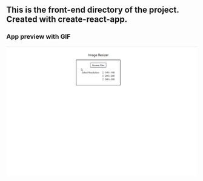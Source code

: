 ## This is the front-end directory of the project. Created with create-react-app.

### App preview with GIF
![Preview](front-end.gif) 

